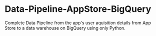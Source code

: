 # Data-Pipeline-AppStore-BigQuery
Complete Data Pipeline from the app's user aquisition details from App Store to a data warehouse on BigQuery using only Python.
